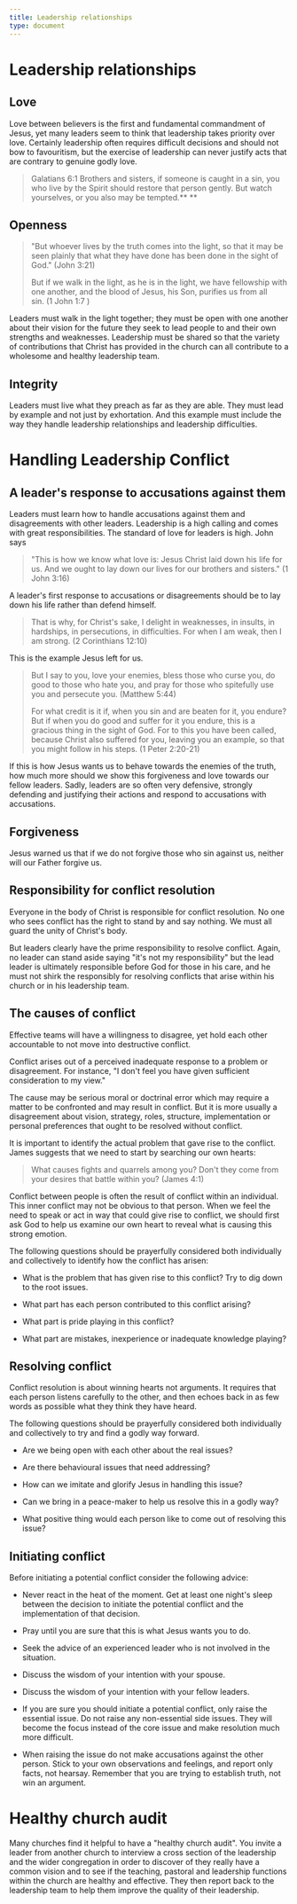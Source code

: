 ```yaml
---
title: Leadership relationships
type: document
---
```

# Leadership relationships 

## Love 

Love between believers is the first and fundamental commandment of
Jesus, yet many leaders seem to think that leadership takes priority
over love. Certainly leadership often requires difficult decisions and
should not bow to favouritism, but the exercise of leadership can never
justify acts that are contrary to genuine godly love. 

> Galatians 6:1 Brothers and sisters, if someone is caught in a sin, you
> who live by the Spirit should restore that person gently. But watch
> yourselves, or you also may be tempted.** **

## Openness 

> "But whoever lives by the truth comes into the light, so that it may
> be seen plainly that what they have done has been done in the sight of
> God." (John 3:21)
>
> But if we walk in the light, as he is in the light, we have fellowship
> with one another, and the blood of Jesus, his Son, purifies us from
> all sin. (1 John 1:7 )

Leaders must walk in the light together; they must be open with one
another about their vision for the future they seek to lead people to
and their own strengths and weaknesses. Leadership must be shared so
that the variety of contributions that Christ has provided in the church
can all contribute to a wholesome and healthy leadership team. 

## Integrity 

Leaders must live what they preach as far as they are able. They must
lead by example and not just by exhortation. And this example must
include the way they handle leadership relationships and leadership
difficulties. 

# Handling Leadership Conflict

## A leader's response to accusations against them 

Leaders must learn how to handle accusations against them and
disagreements with other leaders. Leadership is a high calling and comes
with great responsibilities. The standard of love for leaders is high.
John says  

> "This is how we know what love is: Jesus Christ laid down his life for
> us. And we ought to lay down our lives for our brothers and sisters."
> (1 John 3:16)

A leader's first response to accusations or disagreements should be to
lay down his life rather than defend himself.  

> That is why, for Christ's sake, I delight in weaknesses, in insults,
> in hardships, in persecutions, in difficulties. For when I am weak,
> then I am strong. (2 Corinthians 12:10)

This is the example Jesus left for us.  

> But I say to you, love your enemies, bless those who curse you, do
> good to those who hate you, and pray for those who spitefully use you
> and persecute you. (Matthew 5:44)
>
> For what credit is it if, when you sin and are beaten for it, you
> endure? But if when you do good and suffer for it you endure, this is
> a gracious thing in the sight of God. For to this you have been
> called, because Christ also suffered for you, leaving you an example,
> so that you might follow in his steps. (1 Peter 2:20-21)

If this is how Jesus wants us to behave towards the enemies of the
truth, how much more should we show this forgiveness and love towards
our fellow leaders. Sadly, leaders are so often very defensive, strongly
defending and justifying their actions and respond to accusations with
accusations. 

## Forgiveness 

Jesus warned us that if we do not forgive those who sin against us,
neither will our Father forgive us. 

## Responsibility for conflict resolution 

Everyone in the body of Christ is responsible for conflict resolution.
No one who sees conflict has the right to stand by and say nothing. We
must all guard the unity of Christ's body. 

But leaders clearly have the prime responsibility to resolve conflict.
Again, no leader can stand aside saying "it's not my responsibility" but
the lead leader is ultimately responsible before God for those in his
care, and he must not shirk the responsibly for resolving conflicts that
arise within his church or in his leadership team. 

## The causes of conflict 

Effective teams will have a willingness to disagree, yet hold each other
accountable to not move into destructive conflict. 

Conflict arises out of a perceived inadequate response to a problem or
disagreement. For instance, "I don't feel you have given sufficient
consideration to my view." 

The cause may be serious moral or doctrinal error which may require a
matter to be confronted and may result in conflict. But it is more
usually a disagreement about vision, strategy, roles, structure,
implementation or personal preferences that ought to be resolved without
conflict. 

It is important to identify the actual problem that gave rise to the
conflict. James suggests that we need to start by searching our own
hearts: 

> What causes fights and quarrels among you? Don't they come from your
> desires that battle within you? (James 4:1)

Conflict between people is often the result of conflict within an
individual. This inner conflict may not be obvious to that person. When
we feel the need to speak or act in way that could give rise to
conflict, we should first ask God to help us examine our own heart to
reveal what is causing this strong emotion. 

The following questions should be prayerfully considered both
individually and collectively to identify how the conflict has arisen: 

-   What is the problem that has given rise to this conflict? Try to dig
    down to the root issues. 

-   What part has each person contributed to this conflict arising? 

-   What part is pride playing in this conflict? 

-   What part are mistakes, inexperience or inadequate knowledge
    playing? 

## Resolving conflict 

Conflict resolution is about winning hearts not arguments. It requires
that each person listens carefully to the other, and then echoes back in
as few words as possible what they think they have heard. 

The following questions should be prayerfully considered both
individually and collectively to try and find a godly way forward. 

-   Are we being open with each other about the real issues? 

-   Are there behavioural issues that need addressing? 

-   How can we imitate and glorify Jesus in handling this issue? 

-   Can we bring in a peace-maker to help us resolve this in a godly
    way? 

-   What positive thing would each person like to come out of resolving
    this issue? 

## Initiating conflict 

Before initiating a potential conflict consider the following advice: 

-   Never react in the heat of the moment. Get at least one night's
    sleep between the decision to initiate the potential conflict and
    the implementation of that decision. 

-   Pray until you are sure that this is what Jesus wants you to do.  

-   Seek the advice of an experienced leader who is not involved in the
    situation. 

-   Discuss the wisdom of your intention with your spouse. 

-   Discuss the wisdom of your intention with your fellow leaders. 

-   If you are sure you should initiate a potential conflict, only raise
    the essential issue. Do not raise any non-essential side issues.
    They will become the focus instead of the core issue and make
    resolution much more difficult.  

-   When raising the issue do not make accusations against the other
    person. Stick to your own observations and feelings, and report only
    facts, not hearsay. Remember that you are trying to establish truth,
    not win an argument. 

# Healthy church audit 

Many churches find it helpful to have a "healthy church audit". You
invite a leader from another church to interview a cross section of the
leadership and the wider congregation in order to discover of they
really have a common vision and to see if the teaching, pastoral and
leadership functions within the church are healthy and effective. They
then report back to the leadership team to help them improve the quality
of their leadership. 

